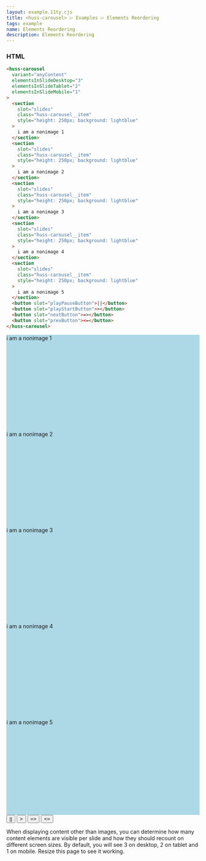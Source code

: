 ```yaml
---
layout: example.11ty.cjs
title: <huss-carousel> ⌲ Examples ⌲ Elements Reordering
tags: example
name: Elements Reordering
description: Elements Reordering
---
```


<h3>HTML</h3>

```html
<huss-carousel
  variant="anyContent"
  elementsInSlideDesktop="3"
  elementsInSlideTablet="2"
  elementsInSlideMobile="1"
>
  <section
    slot="slides"
    class="huss-carousel__item"
    style="height: 250px; background: lightblue"
  >
    i am a nonimage 1
  </section>
  <section
    slot="slides"
    class="huss-carousel__item"
    style="height: 250px; background: lightblue"
  >
    i am a nonimage 2
  </section>
  <section
    slot="slides"
    class="huss-carousel__item"
    style="height: 250px; background: lightblue"
  >
    i am a nonimage 3
  </section>
  <section
    slot="slides"
    class="huss-carousel__item"
    style="height: 250px; background: lightblue"
  >
    i am a nonimage 4
  </section>
  <section
    slot="slides"
    class="huss-carousel__item"
    style="height: 250px; background: lightblue"
  >
    i am a nonimage 5
  </section>
  <button slot="playPauseButton">||</button>
  <button slot="playStartButton">></button>
  <button slot="nextButton">=></button>
  <button slot="prevButton"><=</button>
</huss-carousel>
```

<huss-carousel variant="anyContent" elementsInSlideDesktop='3' elementsInSlideTablet='2' elementsInSlideMobile='1'>
  <section
    slot="slides"
    class="huss-carousel__item"
    style="height: 250px; background: lightblue"
  >
    i am a nonimage 1
  </section>
  <section
    slot="slides"
    class="huss-carousel__item"
    style="height: 250px; background: lightblue"
  >
    i am a nonimage 2
  </section>
  <section
    slot="slides"
    class="huss-carousel__item"
    style="height: 250px; background: lightblue"
  >
    i am a nonimage 3
  </section>
  <section
    slot="slides"
    class="huss-carousel__item"
    style="height: 250px; background: lightblue"
  >
    i am a nonimage 4
  </section>
  <section
    slot="slides"
    class="huss-carousel__item"
    style="height: 250px; background: lightblue"
  >
    i am a nonimage 5
  </section>
  <button slot="playPauseButton">||</button>
  <button slot="playStartButton">></button>
  <button slot="nextButton">=></button>
  <button slot="prevButton"><=</button>
</huss-carousel>

<p>When displaying content other than images, you can determine how many content elements are visible per slide and how they should recount on different screen sizes. By default, you will see 3 on desktop, 2 on tablet and 1 on mobile. Resize this page to see it working.</p>
